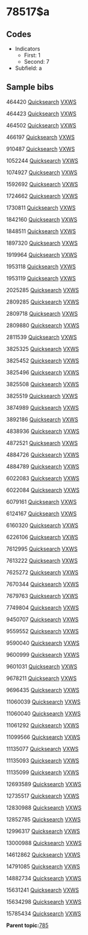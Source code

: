 # 78517$a

## Codes

-   Indicators
    -   First: 1
    -   Second: 7
-   Subfield: a

## Sample bibs

464420 [Quicksearch](https://search.library.yale.edu/catalog/464420) [VXWS](http://prodorbis.library.yale.edu:7014/vxws/GetHoldingsService?bibId=464420)

464423 [Quicksearch](https://search.library.yale.edu/catalog/464423) [VXWS](http://prodorbis.library.yale.edu:7014/vxws/GetHoldingsService?bibId=464423)

464502 [Quicksearch](https://search.library.yale.edu/catalog/464502) [VXWS](http://prodorbis.library.yale.edu:7014/vxws/GetHoldingsService?bibId=464502)

466197 [Quicksearch](https://search.library.yale.edu/catalog/466197) [VXWS](http://prodorbis.library.yale.edu:7014/vxws/GetHoldingsService?bibId=466197)

910487 [Quicksearch](https://search.library.yale.edu/catalog/910487) [VXWS](http://prodorbis.library.yale.edu:7014/vxws/GetHoldingsService?bibId=910487)

1052244 [Quicksearch](https://search.library.yale.edu/catalog/1052244) [VXWS](http://prodorbis.library.yale.edu:7014/vxws/GetHoldingsService?bibId=1052244)

1074927 [Quicksearch](https://search.library.yale.edu/catalog/1074927) [VXWS](http://prodorbis.library.yale.edu:7014/vxws/GetHoldingsService?bibId=1074927)

1592692 [Quicksearch](https://search.library.yale.edu/catalog/1592692) [VXWS](http://prodorbis.library.yale.edu:7014/vxws/GetHoldingsService?bibId=1592692)

1724662 [Quicksearch](https://search.library.yale.edu/catalog/1724662) [VXWS](http://prodorbis.library.yale.edu:7014/vxws/GetHoldingsService?bibId=1724662)

1730811 [Quicksearch](https://search.library.yale.edu/catalog/1730811) [VXWS](http://prodorbis.library.yale.edu:7014/vxws/GetHoldingsService?bibId=1730811)

1842160 [Quicksearch](https://search.library.yale.edu/catalog/1842160) [VXWS](http://prodorbis.library.yale.edu:7014/vxws/GetHoldingsService?bibId=1842160)

1848511 [Quicksearch](https://search.library.yale.edu/catalog/1848511) [VXWS](http://prodorbis.library.yale.edu:7014/vxws/GetHoldingsService?bibId=1848511)

1897320 [Quicksearch](https://search.library.yale.edu/catalog/1897320) [VXWS](http://prodorbis.library.yale.edu:7014/vxws/GetHoldingsService?bibId=1897320)

1919964 [Quicksearch](https://search.library.yale.edu/catalog/1919964) [VXWS](http://prodorbis.library.yale.edu:7014/vxws/GetHoldingsService?bibId=1919964)

1953118 [Quicksearch](https://search.library.yale.edu/catalog/1953118) [VXWS](http://prodorbis.library.yale.edu:7014/vxws/GetHoldingsService?bibId=1953118)

1953119 [Quicksearch](https://search.library.yale.edu/catalog/1953119) [VXWS](http://prodorbis.library.yale.edu:7014/vxws/GetHoldingsService?bibId=1953119)

2025285 [Quicksearch](https://search.library.yale.edu/catalog/2025285) [VXWS](http://prodorbis.library.yale.edu:7014/vxws/GetHoldingsService?bibId=2025285)

2809285 [Quicksearch](https://search.library.yale.edu/catalog/2809285) [VXWS](http://prodorbis.library.yale.edu:7014/vxws/GetHoldingsService?bibId=2809285)

2809718 [Quicksearch](https://search.library.yale.edu/catalog/2809718) [VXWS](http://prodorbis.library.yale.edu:7014/vxws/GetHoldingsService?bibId=2809718)

2809880 [Quicksearch](https://search.library.yale.edu/catalog/2809880) [VXWS](http://prodorbis.library.yale.edu:7014/vxws/GetHoldingsService?bibId=2809880)

2811539 [Quicksearch](https://search.library.yale.edu/catalog/2811539) [VXWS](http://prodorbis.library.yale.edu:7014/vxws/GetHoldingsService?bibId=2811539)

3825325 [Quicksearch](https://search.library.yale.edu/catalog/3825325) [VXWS](http://prodorbis.library.yale.edu:7014/vxws/GetHoldingsService?bibId=3825325)

3825452 [Quicksearch](https://search.library.yale.edu/catalog/3825452) [VXWS](http://prodorbis.library.yale.edu:7014/vxws/GetHoldingsService?bibId=3825452)

3825496 [Quicksearch](https://search.library.yale.edu/catalog/3825496) [VXWS](http://prodorbis.library.yale.edu:7014/vxws/GetHoldingsService?bibId=3825496)

3825508 [Quicksearch](https://search.library.yale.edu/catalog/3825508) [VXWS](http://prodorbis.library.yale.edu:7014/vxws/GetHoldingsService?bibId=3825508)

3825519 [Quicksearch](https://search.library.yale.edu/catalog/3825519) [VXWS](http://prodorbis.library.yale.edu:7014/vxws/GetHoldingsService?bibId=3825519)

3874989 [Quicksearch](https://search.library.yale.edu/catalog/3874989) [VXWS](http://prodorbis.library.yale.edu:7014/vxws/GetHoldingsService?bibId=3874989)

3892186 [Quicksearch](https://search.library.yale.edu/catalog/3892186) [VXWS](http://prodorbis.library.yale.edu:7014/vxws/GetHoldingsService?bibId=3892186)

4838936 [Quicksearch](https://search.library.yale.edu/catalog/4838936) [VXWS](http://prodorbis.library.yale.edu:7014/vxws/GetHoldingsService?bibId=4838936)

4872521 [Quicksearch](https://search.library.yale.edu/catalog/4872521) [VXWS](http://prodorbis.library.yale.edu:7014/vxws/GetHoldingsService?bibId=4872521)

4884726 [Quicksearch](https://search.library.yale.edu/catalog/4884726) [VXWS](http://prodorbis.library.yale.edu:7014/vxws/GetHoldingsService?bibId=4884726)

4884789 [Quicksearch](https://search.library.yale.edu/catalog/4884789) [VXWS](http://prodorbis.library.yale.edu:7014/vxws/GetHoldingsService?bibId=4884789)

6022083 [Quicksearch](https://search.library.yale.edu/catalog/6022083) [VXWS](http://prodorbis.library.yale.edu:7014/vxws/GetHoldingsService?bibId=6022083)

6022084 [Quicksearch](https://search.library.yale.edu/catalog/6022084) [VXWS](http://prodorbis.library.yale.edu:7014/vxws/GetHoldingsService?bibId=6022084)

6079161 [Quicksearch](https://search.library.yale.edu/catalog/6079161) [VXWS](http://prodorbis.library.yale.edu:7014/vxws/GetHoldingsService?bibId=6079161)

6124167 [Quicksearch](https://search.library.yale.edu/catalog/6124167) [VXWS](http://prodorbis.library.yale.edu:7014/vxws/GetHoldingsService?bibId=6124167)

6160320 [Quicksearch](https://search.library.yale.edu/catalog/6160320) [VXWS](http://prodorbis.library.yale.edu:7014/vxws/GetHoldingsService?bibId=6160320)

6226106 [Quicksearch](https://search.library.yale.edu/catalog/6226106) [VXWS](http://prodorbis.library.yale.edu:7014/vxws/GetHoldingsService?bibId=6226106)

7612995 [Quicksearch](https://search.library.yale.edu/catalog/7612995) [VXWS](http://prodorbis.library.yale.edu:7014/vxws/GetHoldingsService?bibId=7612995)

7613222 [Quicksearch](https://search.library.yale.edu/catalog/7613222) [VXWS](http://prodorbis.library.yale.edu:7014/vxws/GetHoldingsService?bibId=7613222)

7625272 [Quicksearch](https://search.library.yale.edu/catalog/7625272) [VXWS](http://prodorbis.library.yale.edu:7014/vxws/GetHoldingsService?bibId=7625272)

7670344 [Quicksearch](https://search.library.yale.edu/catalog/7670344) [VXWS](http://prodorbis.library.yale.edu:7014/vxws/GetHoldingsService?bibId=7670344)

7679763 [Quicksearch](https://search.library.yale.edu/catalog/7679763) [VXWS](http://prodorbis.library.yale.edu:7014/vxws/GetHoldingsService?bibId=7679763)

7749804 [Quicksearch](https://search.library.yale.edu/catalog/7749804) [VXWS](http://prodorbis.library.yale.edu:7014/vxws/GetHoldingsService?bibId=7749804)

9450707 [Quicksearch](https://search.library.yale.edu/catalog/9450707) [VXWS](http://prodorbis.library.yale.edu:7014/vxws/GetHoldingsService?bibId=9450707)

9559552 [Quicksearch](https://search.library.yale.edu/catalog/9559552) [VXWS](http://prodorbis.library.yale.edu:7014/vxws/GetHoldingsService?bibId=9559552)

9590040 [Quicksearch](https://search.library.yale.edu/catalog/9590040) [VXWS](http://prodorbis.library.yale.edu:7014/vxws/GetHoldingsService?bibId=9590040)

9600999 [Quicksearch](https://search.library.yale.edu/catalog/9600999) [VXWS](http://prodorbis.library.yale.edu:7014/vxws/GetHoldingsService?bibId=9600999)

9601031 [Quicksearch](https://search.library.yale.edu/catalog/9601031) [VXWS](http://prodorbis.library.yale.edu:7014/vxws/GetHoldingsService?bibId=9601031)

9678211 [Quicksearch](https://search.library.yale.edu/catalog/9678211) [VXWS](http://prodorbis.library.yale.edu:7014/vxws/GetHoldingsService?bibId=9678211)

9696435 [Quicksearch](https://search.library.yale.edu/catalog/9696435) [VXWS](http://prodorbis.library.yale.edu:7014/vxws/GetHoldingsService?bibId=9696435)

11060039 [Quicksearch](https://search.library.yale.edu/catalog/11060039) [VXWS](http://prodorbis.library.yale.edu:7014/vxws/GetHoldingsService?bibId=11060039)

11060040 [Quicksearch](https://search.library.yale.edu/catalog/11060040) [VXWS](http://prodorbis.library.yale.edu:7014/vxws/GetHoldingsService?bibId=11060040)

11061292 [Quicksearch](https://search.library.yale.edu/catalog/11061292) [VXWS](http://prodorbis.library.yale.edu:7014/vxws/GetHoldingsService?bibId=11061292)

11099566 [Quicksearch](https://search.library.yale.edu/catalog/11099566) [VXWS](http://prodorbis.library.yale.edu:7014/vxws/GetHoldingsService?bibId=11099566)

11135077 [Quicksearch](https://search.library.yale.edu/catalog/11135077) [VXWS](http://prodorbis.library.yale.edu:7014/vxws/GetHoldingsService?bibId=11135077)

11135093 [Quicksearch](https://search.library.yale.edu/catalog/11135093) [VXWS](http://prodorbis.library.yale.edu:7014/vxws/GetHoldingsService?bibId=11135093)

11135099 [Quicksearch](https://search.library.yale.edu/catalog/11135099) [VXWS](http://prodorbis.library.yale.edu:7014/vxws/GetHoldingsService?bibId=11135099)

12693589 [Quicksearch](https://search.library.yale.edu/catalog/12693589) [VXWS](http://prodorbis.library.yale.edu:7014/vxws/GetHoldingsService?bibId=12693589)

12735517 [Quicksearch](https://search.library.yale.edu/catalog/12735517) [VXWS](http://prodorbis.library.yale.edu:7014/vxws/GetHoldingsService?bibId=12735517)

12830988 [Quicksearch](https://search.library.yale.edu/catalog/12830988) [VXWS](http://prodorbis.library.yale.edu:7014/vxws/GetHoldingsService?bibId=12830988)

12852785 [Quicksearch](https://search.library.yale.edu/catalog/12852785) [VXWS](http://prodorbis.library.yale.edu:7014/vxws/GetHoldingsService?bibId=12852785)

12996317 [Quicksearch](https://search.library.yale.edu/catalog/12996317) [VXWS](http://prodorbis.library.yale.edu:7014/vxws/GetHoldingsService?bibId=12996317)

13000988 [Quicksearch](https://search.library.yale.edu/catalog/13000988) [VXWS](http://prodorbis.library.yale.edu:7014/vxws/GetHoldingsService?bibId=13000988)

14612862 [Quicksearch](https://search.library.yale.edu/catalog/14612862) [VXWS](http://prodorbis.library.yale.edu:7014/vxws/GetHoldingsService?bibId=14612862)

14791085 [Quicksearch](https://search.library.yale.edu/catalog/14791085) [VXWS](http://prodorbis.library.yale.edu:7014/vxws/GetHoldingsService?bibId=14791085)

14882734 [Quicksearch](https://search.library.yale.edu/catalog/14882734) [VXWS](http://prodorbis.library.yale.edu:7014/vxws/GetHoldingsService?bibId=14882734)

15631241 [Quicksearch](https://search.library.yale.edu/catalog/15631241) [VXWS](http://prodorbis.library.yale.edu:7014/vxws/GetHoldingsService?bibId=15631241)

15634298 [Quicksearch](https://search.library.yale.edu/catalog/15634298) [VXWS](http://prodorbis.library.yale.edu:7014/vxws/GetHoldingsService?bibId=15634298)

15785434 [Quicksearch](https://search.library.yale.edu/catalog/15785434) [VXWS](http://prodorbis.library.yale.edu:7014/vxws/GetHoldingsService?bibId=15785434)

**Parent topic:**[785](../../tags/785/785.md)

